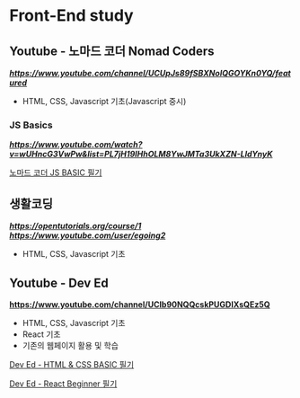 # Front-End study  

## Youtube - 노마드 코더 Nomad Coders
**_https://www.youtube.com/channel/UCUpJs89fSBXNolQGOYKn0YQ/featured_**  
- HTML, CSS, Javascript 기초(Javascript 중시)  

### JS Basics
**_https://www.youtube.com/watch?v=wUHncG3VwPw&list=PL7jH19IHhOLM8YwJMTa3UkXZN-LldYnyK_**  

[노마드 코더 JS BASIC 필기](/momentum/Front-End-study-nomad-coder.md)  

## 생활코딩
**_https://opentutorials.org/course/1_**  
**_https://www.youtube.com/user/egoing2_**  
- HTML, CSS, Javascript 기초  

## Youtube - Dev Ed
**https://www.youtube.com/channel/UClb90NQQcskPUGDIXsQEz5Q**
- HTML, CSS, Javascript 기초
- React 기초
- 기존의 웹페이지 활용 및 학습

[Dev Ed - HTML & CSS BASIC 필기](/HTML_CSS/README.md)  

[Dev Ed - React Beginner 필기](/projectreact/README_React_Beginner.md)  